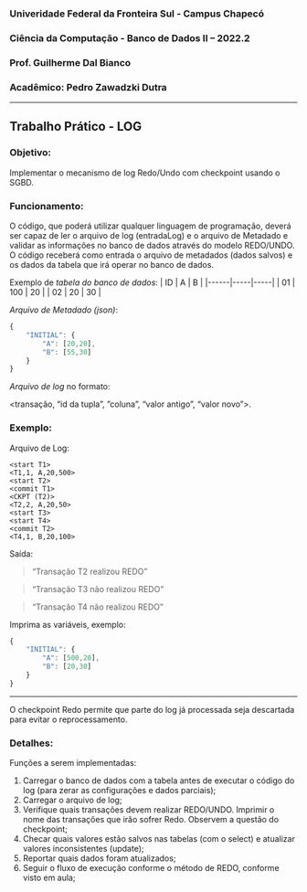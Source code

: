 ### Univeridade Federal da Fronteira Sul - Campus Chapecó
### Ciência da Computação - Banco de Dados II – 2022.2
### Prof. Guilherme Dal Bianco
### Acadêmico: **Pedro Zawadzki Dutra**

---

## Trabalho Prático - LOG

### **Objetivo**: 
Implementar o mecanismo de log Redo/Undo com checkpoint usando o SGBD.

### **Funcionamento**: 
O código, que poderá utilizar qualquer linguagem de programação, deverá ser capaz de ler o arquivo de log (entradaLog) e o arquivo de Metadado e validar as informações no banco de dados através do modelo REDO/UNDO. 
O código receberá como entrada o arquivo de metadados (dados salvos) e os dados da tabela que irá operar no banco de dados.

Exemplo de *tabela do banco de dados*:
|  ID  |  A  |  B  |
|------|-----|-----|
|  01  | 100 |  20 |
|  02  |  20 |  30 |

*Arquivo de Metadado (json)*:

```javascript
{  
    "INITIAL": {
        "A": [20,20],
        "B": [55,30]
    }
}
```

*Arquivo de log* no formato:

<transação, “id da tupla”, ”coluna”, “valor antigo”, “valor novo”>.

### **Exemplo:**
Arquivo de Log: 
```
<start T1>
<T1,1, A,20,500>
<start T2>
<commit T1>
<CKPT (T2)>
<T2,2, A,20,50>
<start T3>
<start T4>
<commit T2>
<T4,1, B,20,100>
```

Saída:
>“Transação T2 realizou REDO”

>“Transação T3 não realizou REDO”

>“Transação T4 não realizou REDO”
 
Imprima as variáveis, exemplo:
```javascript
{  
    "INITIAL": {
        "A": [500,20],
        "B": [20,30]
    }
}
```
---
O checkpoint Redo permite que parte do log já processada seja descartada para evitar o reprocessamento. 

### **Detalhes**:
Funções a serem implementadas:
1.  Carregar o banco de dados com a tabela antes de executar o código do log (para zerar as configurações e dados parciais);
2. Carregar o arquivo de log;
3. Verifique quais transações devem realizar REDO/UNDO. Imprimir o nome das transações que irão sofrer Redo. Observem a questão do checkpoint;
4. Checar quais valores estão salvos nas tabelas (com o select) e atualizar valores inconsistentes (update);
5. Reportar quais dados foram atualizados;
6. Seguir o fluxo de execução conforme o método de REDO, conforme visto em aula; 
